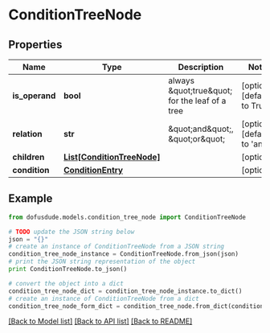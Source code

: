 # ConditionTreeNode


## Properties

Name | Type | Description | Notes
------------ | ------------- | ------------- | -------------
**is_operand** | **bool** | always \&quot;true\&quot; for the leaf of a tree | [optional] [default to True]
**relation** | **str** | \&quot;and\&quot;, \&quot;or\&quot; | [optional] [default to 'and']
**children** | [**List[ConditionTreeNode]**](ConditionTreeNode.md) |  | [optional] 
**condition** | [**ConditionEntry**](ConditionEntry.md) |  | [optional] 

## Example

```python
from dofusdude.models.condition_tree_node import ConditionTreeNode

# TODO update the JSON string below
json = "{}"
# create an instance of ConditionTreeNode from a JSON string
condition_tree_node_instance = ConditionTreeNode.from_json(json)
# print the JSON string representation of the object
print ConditionTreeNode.to_json()

# convert the object into a dict
condition_tree_node_dict = condition_tree_node_instance.to_dict()
# create an instance of ConditionTreeNode from a dict
condition_tree_node_form_dict = condition_tree_node.from_dict(condition_tree_node_dict)
```
[[Back to Model list]](../README.md#documentation-for-models) [[Back to API list]](../README.md#documentation-for-api-endpoints) [[Back to README]](../README.md)


